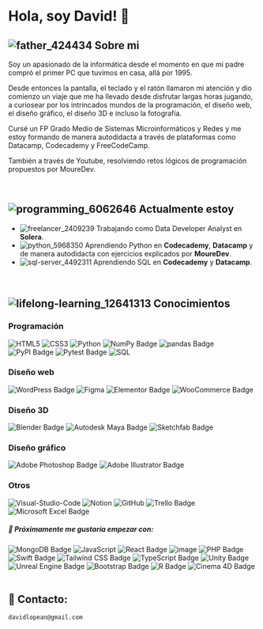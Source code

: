 # Hola, soy David! :wave:
## ![father_424434](https://github.com/davidlopean/davidlopean/assets/141661643/980ac797-f923-4647-ab0d-87450ea4f53d) Sobre mi

<p>Soy un apasionado de la informática desde el momento en que mi padre compró el primer PC que tuvimos en casa, allá por 1995.</p> 
<p>Desde entonces la pantalla, el teclado y el ratón llamaron mi atención y dio comienzo un viaje que me ha llevado desde disfrutar largas horas jugando, a curiosear por los intrincados mundos de la programación, el diseño web, el diseño gráfico, el diseño 3D e incluso la fotografía.</p>
<p>Cursé un FP Grado Medio de Sistemas Microinformáticos y Redes y me estoy formando de manera autodidacta a través de plataformas como Datacamp, Codecademy y FreeCodeCamp. </p>
<p>También a través de Youtube, resolviendo retos lógicos de programación propuestos por MoureDev.</p>

<br>

## ![programming_6062646](https://github.com/davidlopean/davidlopean/assets/141661643/975bbc37-c889-4cdf-9002-0bfb7a4f8681) Actualmente estoy
- ![freelancer_2409239](https://github.com/davidlopean/davidlopean/assets/141661643/66b3311d-a464-4950-be75-beee9a1ef368) Trabajando como Data Developer Analyst en **Solera**.
- ![python_5968350](https://github.com/davidlopean/davidlopean/assets/141661643/f25e19d6-b513-40e5-882a-a9255df71bc0) Aprendiendo Python en **Codecademy**, **Datacamp** y de manera autodidacta con ejercicios explicados por **MoureDev**.
- ![sql-server_4492311](https://github.com/davidlopean/davidlopean/assets/141661643/3811a46a-abb8-4059-8ffe-85fe1c3b98d0) Aprendiendo SQL en **Codecademy** y **Datacamp**.
<br><br><br>

## ![lifelong-learning_12641313](https://github.com/davidlopean/davidlopean/assets/141661643/e5cfd187-a702-4520-bf70-f7dea7b032f8) Conocimientos



### Programación
![HTML5](https://img.shields.io/badge/HTML5-E34F26?style=for-the-badge&logo=html5&logoColor=white)
![CSS3](https://img.shields.io/badge/CSS3-1572B6?style=for-the-badge&logo=css3&logoColor=white)
![Python](https://img.shields.io/badge/python-3670A0?style=for-the-badge&logo=python&logoColor=ffdd54)
![NumPy Badge](https://img.shields.io/badge/NumPy-013243?logo=numpy&logoColor=fff&style=for-the-badge)
![pandas Badge](https://img.shields.io/badge/pandas-150458?logo=pandas&logoColor=fff&style=for-the-badge)
![PyPI Badge](https://img.shields.io/badge/PyPI-3775A9?logo=pypi&logoColor=fff&style=for-the-badge)
![Pytest Badge](https://img.shields.io/badge/Pytest-0A9EDC?logo=pytest&logoColor=fff&style=for-the-badge)
![SQL](https://img.shields.io/badge/MySQL-00000F?style=for-the-badge&logo=mysql&logoColor=white)

### Diseño web
![WordPress Badge](https://img.shields.io/badge/WordPress-21759B?logo=wordpress&logoColor=fff&style=for-the-badge)
![Figma](https://img.shields.io/badge/Figma-F24E1E?style=for-the-badge&logo=figma&logoColor=white)
![Elementor Badge](https://img.shields.io/badge/Elementor-92003B?logo=elementor&logoColor=fff&style=for-the-badge)
![WooCommerce Badge](https://img.shields.io/badge/WooCommerce-96588A?logo=woocommerce&logoColor=fff&style=for-the-badge)

### Diseño 3D
![Blender Badge](https://img.shields.io/badge/Blender-E87D0D?logo=blender&logoColor=fff&style=for-the-badge)
![Autodesk Maya Badge](https://img.shields.io/badge/Autodesk%20Maya-37A5CC?logo=autodeskmaya&logoColor=fff&style=for-the-badge)
![Sketchfab Badge](https://img.shields.io/badge/Sketchfab-1CAAD9?logo=sketchfab&logoColor=fff&style=for-the-badge)

### Diseño gráfico
![Adobe Photoshop Badge](https://img.shields.io/badge/Adobe%20Photoshop-31A8FF?logo=adobephotoshop&logoColor=fff&style=for-the-badge)
![Adobe Illustrator Badge](https://img.shields.io/badge/Adobe%20Illustrator-FF9A00?logo=adobeillustrator&logoColor=fff&style=for-the-badge)

### Otros
![Visual-Studio-Code](https://img.shields.io/badge/Visual_Studio_Code-0078D4?style=for-the-badge&logo=visual%20studio%20code&logoColor=white)
![Notion](https://img.shields.io/badge/Notion-000000?style=for-the-badge&logo=notion&logoColor=white)
![GitHub](https://img.shields.io/badge/GitHub-100000?style=for-the-badge&logo=github&logoColor=white)
![Trello Badge](https://img.shields.io/badge/Trello-0052CC?logo=trello&logoColor=fff&style=for-the-badge)
![Microsoft Excel Badge](https://img.shields.io/badge/Microsoft%20Excel-217346?logo=microsoftexcel&logoColor=fff&style=for-the-badge)

##### 👀 Próximamente me gustaría empezar con:
![MongoDB Badge](https://img.shields.io/badge/MongoDB-47A248?logo=mongodb&logoColor=fff&style=for-the-badge)
![JavaScript](https://img.shields.io/badge/JavaScript-F7DF1E?style=for-the-badge&logo=javascript&logoColor=black)
![React Badge](https://img.shields.io/badge/React-61DAFB?logo=react&logoColor=000&style=for-the-badge)
![image](https://github.com/davidlopean/davidlopean/assets/141661643/1a45251d-7c21-4b7a-8676-fb1201dc473c)
![PHP Badge](https://img.shields.io/badge/PHP-777BB4?logo=php&logoColor=fff&style=for-the-badge)
![Swift Badge](https://img.shields.io/badge/Swift-F05138?logo=swift&logoColor=fff&style=for-the-badge)
![Tailwind CSS Badge](https://img.shields.io/badge/Tailwind%20CSS-06B6D4?logo=tailwindcss&logoColor=fff&style=for-the-badge)
![TypeScript Badge](https://img.shields.io/badge/TypeScript-3178C6?logo=typescript&logoColor=fff&style=for-the-badge)
![Unity Badge](https://img.shields.io/badge/Unity-FFF?logo=unity&logoColor=000&style=for-the-badge)
![Unreal Engine Badge](https://img.shields.io/badge/Unreal%20Engine-0E1128?logo=unrealengine&logoColor=fff&style=for-the-badge)
![Bootstrap Badge](https://img.shields.io/badge/Bootstrap-7952B3?logo=bootstrap&logoColor=fff&style=for-the-badge)
![R Badge](https://img.shields.io/badge/R-276DC3?logo=r&logoColor=fff&style=for-the-badge)
![Cinema 4D Badge](https://img.shields.io/badge/Cinema%204D-011A6A?logo=cinema4d&logoColor=fff&style=for-the-badge)
<br>
<br>


## 📨 Contacto:
```
davidlopean@gmail.com
```
